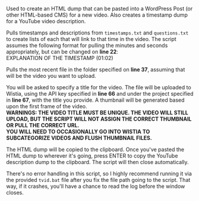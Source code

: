 Used to create an HTML dump that can be pasted into a WordPress Post (or other HTML-based CMS) for a new video. Also creates a timestamp dump for a YouTube video description.

Pulls timestamps and descriptions from `timestamps.txt` and `questions.txt` to create lists of each that will link to that time in the video. The script assumes the following format for pulling the minutes and seconds appropriately, but can be changed on **line 22**:  
EXPLANATION OF THE TIMESTAMP (01:02)

Pulls the most recent file in the folder specified on **line 37**, assuming that will be the video you want to upload.

You will be asked to specify a title for the video. The file will be uploaded to Wistia, using the API key specified in **line 66** and under the project specified in **line 67**, with the title you provide. A thumbnail will be generated based upon the first frame of the video.  
**WARNINGS: THE VIDEO TITLE MUST BE UNIQUE. THE VIDEO WILL STILL UPLOAD, BUT THE SCRIPT WILL NOT ASSIGN THE CORRECT THUMBNAIL OR PULL THE CORRECT URL.**  
**YOU WILL NEED TO OCCASIONALLY GO INTO WISTIA TO SUBCATEGORIZE VIDEOS AND FLUSH THUMBNAIL FILES.**

The HTML dump will be copied to the clipboard. Once you've pasted the HTML dump to wherever it's going, press ENTER to copy the YouTube description dump to the clipboard. The script will then close automatically.

There's no error handling in this script, so I highly recommend running it via the provided `tvid.bat` file after you fix the file path going to the script. That way, if it crashes, you'll have a chance to read the log before the window closes.
